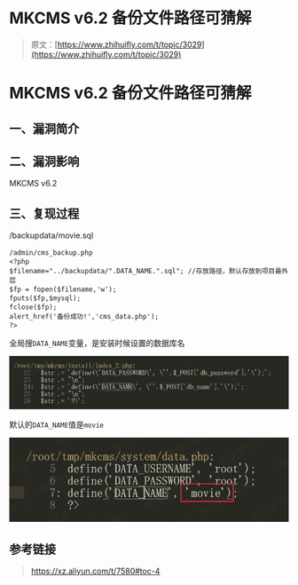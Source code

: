 # MKCMS v6.2 备份文件路径可猜解

> 原文：[https://www.zhihuifly.com/t/topic/3029](https://www.zhihuifly.com/t/topic/3029)

# MKCMS v6.2 备份文件路径可猜解

## 一、漏洞简介

## 二、漏洞影响

MKCMS v6.2

## 三、复现过程

/backupdata/movie.sql

```
/admin/cms_backup.php
<?php
$filename="../backupdata/".DATA_NAME.".sql"; //存放路径，默认存放到项目最外层
$fp = fopen($filename,'w');
fputs($fp,$mysql);
fclose($fp);
alert_href('备份成功!','cms_data.php');
?> 
```

全局搜`DATA_NAME`变量，是安装时候设置的数据库名

![image](img/92bbdeb19106c8d6584578864876cddb.png)

默认的`DATA_NAME`值是`movie`

![image](img/69c20cd6756b2fd0f99f94093cb2df9a.png)

## 参考链接

> https://xz.aliyun.com/t/7580#toc-4